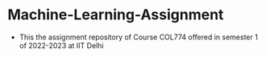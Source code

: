 # Machine-Learning-Assignment
- This the assignment repository of Course COL774 offered in semester 1 of 2022-2023 at IIT Delhi
